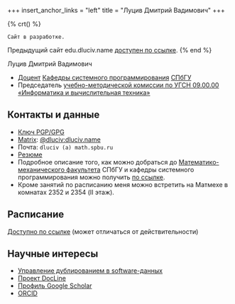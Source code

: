 +++
insert_anchor_links = "left"
title = "Луцив Дмитрий Вадимович"
+++

{% crt() %}
```
Сайт в разработке.
```
Предыдущий сайт edu.dluciv.name [доступен по ссылке](https://sites.google.com/view/edu0-dluciv-name).
{% end %}

Луцив Дмитрий Вадимович

-   [Доцент](http://se.math.spbu.ru/SE/Members/dluciv/dmitrii-vadimovich-luciv) [Кафедры системного программирования](http://se.math.spbu.ru/) [СПбГУ](http://spbu.ru/)
-   Председатель [учебно-методической комиссии по УГСН 09.00.00 «Информатика и вычислительная техника»](https://spbu.ru/universitet/podrazdeleniya-i-rukovodstvo/uchebno-metodicheskie-komissii/uchebno-metodicheskaya-24)

## Контакты и данные

-   [Ключ PGP/GPG](http://www.dluciv.name/files/dluciv-pub.asc)
-   [Matrix](https://en.wikipedia.org/wiki/Matrix_%28communication_protocol%29): [\@dluciv:dluciv.name](https://matrix.to/#/@dluciv:dluciv.name)
-   Почта: `dluciv (a) math.spbu.ru`
-   [Резюме](https://www.linkedin.com/in/dmitry-luciv-01483235/)
-   Подробное описание того, как можно добраться до [Математико-механического факультета](http://math.spbu.ru/) СПбГУ и кафедры системного программирования можно получить [по ссылке](https://se.math.spbu.ru/contacts.html).
-   Кроме занятий по расписанию меня можно встретить на Матмехе в комнатах 2352 и 2354 (II этаж).

## Расписание

[Доступно по ссылке](https://timetable.spbu.ru/WeekEducatorEvents/2760) (может отличаться от действительности)

## Научные интересы

-   [Управление дублированием в software-данных](http://spisok.math.spbu.ru/2019/p10.asp)
-   [Проект DocLine](https://docline.github.io/)
-   [Профиль Google Scholar](https://scholar.google.ru/citations?user=oxXVc4oAAAAJ)
-   [ORCID](https://orcid.org/0000-0002-6332-2360)
